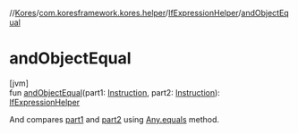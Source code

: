 //[Kores](../../../index.md)/[com.koresframework.kores.helper](../index.md)/[IfExpressionHelper](index.md)/[andObjectEqual](and-object-equal.md)

# andObjectEqual

[jvm]\
fun [andObjectEqual](and-object-equal.md)(part1: [Instruction](../../com.koresframework.kores/-instruction/index.md), part2: [Instruction](../../com.koresframework.kores/-instruction/index.md)): [IfExpressionHelper](index.md)

And compares [part1](and-object-equal.md) and [part2](and-object-equal.md) using [Any.equals](https://kotlinlang.org/api/latest/jvm/stdlib/kotlin/-any/equals.html) method.
